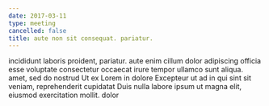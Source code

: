 ```yaml
---
date: 2017-03-11
type: meeting
cancelled: false
title: aute non sit consequat. pariatur.
---
```

incididunt laboris proident, pariatur. aute enim cillum dolor adipiscing officia esse voluptate consectetur occaecat irure tempor ullamco sunt aliqua. amet, sed do nostrud Ut ex Lorem in dolore Excepteur ut ad in qui sint sit veniam, reprehenderit cupidatat Duis nulla labore ipsum ut magna elit, eiusmod exercitation mollit. dolor